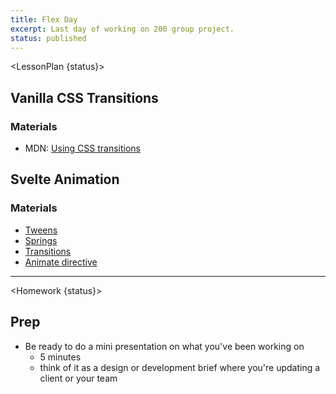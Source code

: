 ```yaml
---
title: Flex Day
excerpt: Last day of working on 200 group project.
status: published
---
```


<script>
	import Homework from "$lib/components/Homework.svelte";
	import LessonPlan from "$lib/components/LessonPlan.svelte";
	import Achievement from "$lib/components/Achievement.svelte";
</script>

<LessonPlan {status}>

<h2>Vanilla CSS Transitions</h2>

### Materials
- MDN: [Using CSS transitions](https://developer.mozilla.org/en-US/docs/Web/CSS/CSS_transitions/Using_CSS_transitions)

<h2>Svelte Animation</h2>

### Materials
- [Tweens](https://learn.svelte.dev/tutorial/tweens)
- [Springs](https://learn.svelte.dev/tutorial/springs)
- [Transitions](https://learn.svelte.dev/tutorial/transition)
- [Animate directive](https://learn.svelte.dev/tutorial/animate)

---

</LessonPlan>

<Homework {status}>

<h2>Prep</h2>

- Be ready to do a mini presentation on what you've been working on
  - 5 minutes
  - think of it as a design or development brief where you're updating a client or your team

</Homework>
